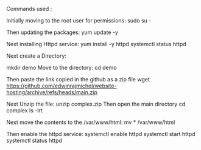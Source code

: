 Commands used :

Initially moving to the root user for permissions:
sudo su -

Then updating the packages:
yum update -y

Next installing Httpd service:
yum install -y httpd
systemctl status httpd

Next create a Directory:

mkdir demo
Move to the directory:
cd demo

Then paste the link copied in the github as a zip file
wget https://github.com/edwinrajmichel/website-hosting/archive/refs/heads/main.zip

Next Unzip the file:
unzip complex.zip
Then open the main directory 
cd complex
ls -lrt

Next move the contents to the /var/www/html:
mv * /var/www/html

Then enable the httpd service:
systemctl enable httpd
systemctl start httpd
systemctl status httpd
